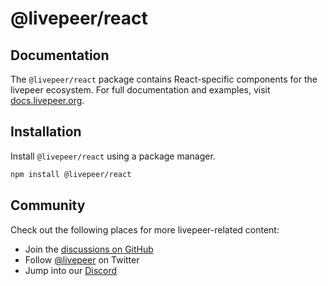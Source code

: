 # @livepeer/react

## Documentation

The `@livepeer/react` package contains React-specific components for the livepeer ecosystem. For full documentation and examples, visit [docs.livepeer.org](https://docs.livepeer.org).

## Installation

Install `@livepeer/react` using a package manager.

```bash
npm install @livepeer/react
```

## Community

Check out the following places for more livepeer-related content:

- Join the [discussions on GitHub](https://github.com/livepeer/ui-kit/discussions)
- Follow [@livepeer](https://twitter.com/livepeer) on Twitter
- Jump into our [Discord](https://discord.gg/livepeer)
